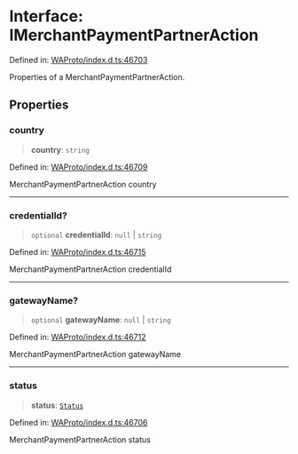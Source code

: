 # Interface: IMerchantPaymentPartnerAction

Defined in: [WAProto/index.d.ts:46703](https://github.com/Fokusdotid/bail/blob/c270ba4454f95d50cec87a9d90b03360fac7058e/WAProto/index.d.ts#L46703)

Properties of a MerchantPaymentPartnerAction.

## Properties

### country

> **country**: `string`

Defined in: [WAProto/index.d.ts:46709](https://github.com/Fokusdotid/bail/blob/c270ba4454f95d50cec87a9d90b03360fac7058e/WAProto/index.d.ts#L46709)

MerchantPaymentPartnerAction country

***

### credentialId?

> `optional` **credentialId**: `null` \| `string`

Defined in: [WAProto/index.d.ts:46715](https://github.com/Fokusdotid/bail/blob/c270ba4454f95d50cec87a9d90b03360fac7058e/WAProto/index.d.ts#L46715)

MerchantPaymentPartnerAction credentialId

***

### gatewayName?

> `optional` **gatewayName**: `null` \| `string`

Defined in: [WAProto/index.d.ts:46712](https://github.com/Fokusdotid/bail/blob/c270ba4454f95d50cec87a9d90b03360fac7058e/WAProto/index.d.ts#L46712)

MerchantPaymentPartnerAction gatewayName

***

### status

> **status**: [`Status`](../namespaces/MerchantPaymentPartnerAction/enumerations/Status.md)

Defined in: [WAProto/index.d.ts:46706](https://github.com/Fokusdotid/bail/blob/c270ba4454f95d50cec87a9d90b03360fac7058e/WAProto/index.d.ts#L46706)

MerchantPaymentPartnerAction status
